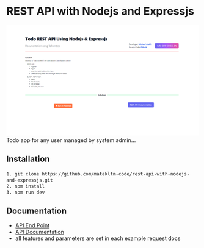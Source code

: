 # REST API with Nodejs and Expressjs
![API Endpoin](https://raw.githubusercontent.com/matakltm-code/rest-api-with-nodejs-and-expressjs/main/rest-api-with-nodejs-and-expressjs.png)
Todo app for any user managed by system admin...

## Installation

    1. git clone https://github.com/matakltm-code/rest-api-with-nodejs-and-expressjs.git
    2. npm install
    3. npm run dev

## Documentation

- [API End Point](https://rest-api-nodejs-and-express.herokuapp.com/)
- [API Documentation](https://documenter.getpostman.com/view/12136658/UVsHV8PT)
- all features and parameters are set in each example request docs
